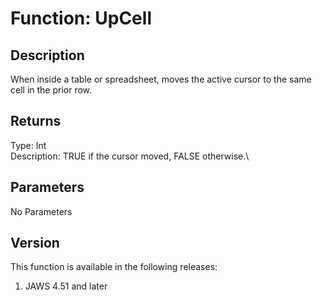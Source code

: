 # Function: UpCell

## Description

When inside a table or spreadsheet, moves the active cursor to the same
cell in the prior row.

## Returns

Type: Int\
Description: TRUE if the cursor moved, FALSE otherwise.\

## Parameters

No Parameters

## Version

This function is available in the following releases:

1.  JAWS 4.51 and later
